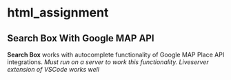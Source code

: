 # html_assignment

## Search Box With Google MAP API

**Search Box** works with autocomplete functionality of Google MAP Place API integrations.
*Must run on a server to work this functionality. Liveserver extension of VSCode works well*
